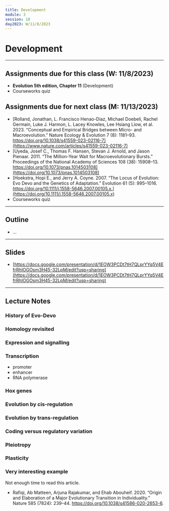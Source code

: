```yaml
---
title: Development
module: 3
session: 18
day2023: W/11/8/2023
---
```


# Development

----


## Assignments due for this class (W: 11/8/2023)
- **Evolution 5th edition, Chapter 11** (Development)
- Courseworks quiz


## Assignments due for next class (M: 11/13/2023)
- [Rolland, Jonathan, L. Francisco Henao-Diaz, Michael Doebeli, Rachel Germain, Luke J. Harmon, L. Lacey Knowles, Lee Hsiang Liow, et al. 2023. “Conceptual and Empirical Bridges between Micro- and Macroevolution.” Nature Ecology & Evolution 7 (8): 1181–93. https://doi.org/10.1038/s41559-023-02116-7](https://www.nature.com/articles/s41559-023-02116-7)
- [Uyeda, Josef C., Thomas F. Hansen, Stevan J. Arnold, and Jason Pienaar. 2011. “The Million-Year Wait for Macroevolutionary Bursts.” Proceedings of the National Academy of Sciences 108 (38): 15908–13. https://doi.org/10.1073/pnas.1014503108](https://doi.org/10.1073/pnas.1014503108)
- [Hoekstra, Hopi E., and Jerry A. Coyne. 2007. “The Locus of Evolution: Evo Devo and the Genetics of Adaptation.” Evolution 61 (5): 995–1016. https://doi.org/10.1111/j.1558-5646.2007.00105.x.](https://doi.org/10.1111/j.1558-5646.2007.00105.x)
- Courseworks quiz


----

## Outline
- ...

----

## Slides
- [https://docs.google.com/presentation/d/1EOW3PCDt7tH7QLprYYq5V4EfrRhIOGOsm3H45-32LpM/edit?usp=sharing](https://docs.google.com/presentation/d/1EOW3PCDt7tH7QLprYYq5V4EfrRhIOGOsm3H45-32LpM/edit?usp=sharing)
<!-- [https://docs.google.com/presentation/d/1EOW3PCDt7tH7QLprYYq5V4EfrRhIOGOsm3H45-32LpM/edit#slide=id.g2975282c4d7_0_267](https://docs.google.com/presentation/d/1EOW3PCDt7tH7QLprYYq5V4EfrRhIOGOsm3H45-32LpM/edit#slide=id.g2975282c4d7_0_267) -->
<!-- [https://docs.google.com/presentation/d/15EJ5BZ4lCLeepQBCo8Nqmew3rpKkiSpIcIj_xrIp_cE/edit#slide=id.p](https://docs.google.com/presentation/d/15EJ5BZ4lCLeepQBCo8Nqmew3rpKkiSpIcIj_xrIp_cE/edit#slide=id.p) -->

----

## Lecture Notes


### History of Evo-Devo


### Homology revisited


### Expression and signalling


### Transcription

- promoter
- enhancer
- RNA polymerase


### Hox genes


### Evolution by cis-regulation


### Evolution by trans-regulation


### Coding versus regulatory variation


### Pleiotropy 


### Plasticity


### Very interesting example
Not enough time to read this article. 
- Rafiqi, Ab Matteen, Arjuna Rajakumar, and Ehab Abouheif. 2020. “Origin and Elaboration of a Major Evolutionary Transition in Individuality.” Nature 585 (7824): 239–44. https://doi.org/10.1038/s41586-020-2653-6.
